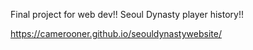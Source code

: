 Final project for web dev!! Seoul Dynasty player history!!

https://camerooner.github.io/seouldynastywebsite/
